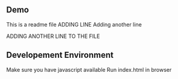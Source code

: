 ## Demo 
This is a readme file
ADDING LINE 
 Adding another line
 
ADDING ANOTHER LINE TO THE FILE
## Developement Environment

Make sure you have javascript available
Run index.html in browser